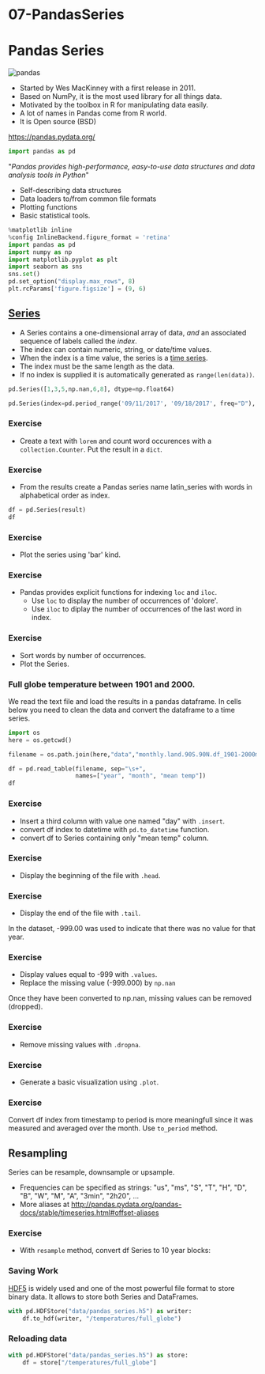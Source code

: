 # 07-PandasSeries

# Pandas Series

![pandas](images/pandas.png "Pandas Logo")


- Started by Wes MacKinney with a first release in 2011.
- Based on NumPy, it is the most used library for all things data.
- Motivated by the toolbox in R for manipulating data easily.
- A lot of names in Pandas come from R world.
- It is Open source (BSD)

https://pandas.pydata.org/

```python
import pandas as pd
```

"*Pandas provides high-performance, easy-to-use data structures 
and data analysis tools in Python*"

- Self-describing data structures
- Data loaders to/from common file formats
- Plotting functions
- Basic statistical tools.

~~~python
%matplotlib inline
%config InlineBackend.figure_format = 'retina'
import pandas as pd
import numpy as np
import matplotlib.pyplot as plt
import seaborn as sns
sns.set()
pd.set_option("display.max_rows", 8)
plt.rcParams['figure.figsize'] = (9, 6)

~~~

## [Series](https://pandas.pydata.org/pandas-docs/stable/dsintro.html#series)

- A Series contains a one-dimensional array of data, *and* an associated sequence of labels called the *index*.
- The index can contain numeric, string, or date/time values.
- When the index is a time value, the series is a [time series](https://en.wikipedia.org/wiki/Time_series).
- The index must be the same length as the data.
- If no index is supplied it is automatically generated as `range(len(data))`.

~~~python
pd.Series([1,3,5,np.nan,6,8], dtype=np.float64)

~~~

~~~python
pd.Series(index=pd.period_range('09/11/2017', '09/18/2017', freq="D"), dtype=np.int8)

~~~

### Exercise
- Create a text with `lorem` and count word occurences with a `collection.Counter`. Put the result in a `dict`.

### Exercise
- From the results create a Pandas series name latin_series with words in alphabetical order as index.

~~~python
df = pd.Series(result)
df

~~~

### Exercise

- Plot the series using 'bar' kind.

### Exercise
- Pandas provides explicit functions for indexing `loc` and `iloc`.
    - Use `loc` to display the number of occurrences of 'dolore'.
    - Use `iloc` to diplay the number of occurrences of the last word in index.

### Exercise
- Sort words by number of occurrences.
- Plot the Series.

### Full globe temperature between 1901 and 2000.

We read the text file and load the results in a pandas dataframe. 
In cells below you need to clean the data and convert the dataframe to a time series.

~~~python
import os
here = os.getcwd()

filename = os.path.join(here,"data","monthly.land.90S.90N.df_1901-2000mean.dat.txt")

df = pd.read_table(filename, sep="\s+", 
                   names=["year", "month", "mean temp"])
df

~~~

### Exercise
- Insert a third column with value one named "day" with `.insert`.
- convert df index to datetime with `pd.to_datetime` function.
- convert df to Series containing only "mean temp" column.

### Exercise 
- Display the beginning of the file with `.head`.

### Exercise 
- Display the end of the file with `.tail`.

In the dataset, -999.00 was used to indicate that there was no value for that year.

### Exercise

- Display values equal to -999 with `.values`. 
- Replace the missing value (-999.000) by `np.nan`

Once they have been converted to np.nan, missing values can be removed (dropped).

### Exercise 
- Remove missing values with `.dropna`.

### Exercise
- Generate a basic visualization using `.plot`.

### Exercise

Convert df index from timestamp to period is more meaningfull since it was measured and averaged over the month. Use `to_period` method.

## Resampling

Series can be resample, downsample or upsample.
- Frequencies can be specified as strings: "us", "ms", "S", "T", "H", "D", "B", "W", "M", "A", "3min", "2h20", ...
- More aliases at http://pandas.pydata.org/pandas-docs/stable/timeseries.html#offset-aliases

### Exercise

- With `resample` method, convert df Series to 10 year blocks:

### Saving Work

[HDF5](https://support.hdfgroup.org/HDF5/) is widely used and one of the most powerful file format to store binary data. It allows to store both Series and DataFrames.

~~~python
with pd.HDFStore("data/pandas_series.h5") as writer:
    df.to_hdf(writer, "/temperatures/full_globe")

~~~

### Reloading data

~~~python
with pd.HDFStore("data/pandas_series.h5") as store:
    df = store["/temperatures/full_globe"]

~~~
